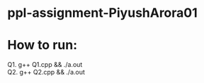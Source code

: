 # ppl-assignment-PiyushArora01
# How to run:
 Q1. g++ Q1.cpp && ./a.out  
 Q2. g++ Q2.cpp && ./a.out

